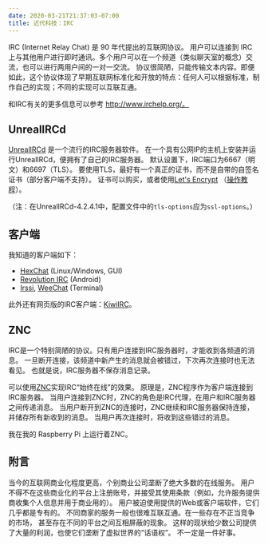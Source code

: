 ```yaml
---
date: 2020-03-21T21:37:03-07:00
title: 近代科技：IRC
---
```


IRC (Internet Relay Chat) 是 90 年代提出的互联网协议。
用户可以连接到 IRC 上与其他用户进行即时通讯。多个用户可以在一个频道（类似聊天室的概念）交流，也可以进行两用户间的一对一交流。
协议很简陋，只能传输文本内容。即便如此，这个协议体现了早期互联网标准化和开放的特点：任何人可以根据标准，制作自己的实现；不同的实现可以互联互通。

和IRC有关的更多信息可以参考 http://www.irchelp.org/。

<!--more-->

## UnrealIRCd

[UnrealIRCd](https://www.unrealircd.org/) 是一个流行的IRC服务器软件。
在一个具有公网IP的主机上安装并运行UnrealIRCd，便拥有了自己的IRC服务器。
默认设置下，IRC端口为6667（明文）和6697（TLS）。
要使用TLS，最好有一个真正的证书，而不是自带的自签名证书（部分客户端不支持）。
证书可以购买，或者使用[Let's Encrypt](http://letsencrypt.org/)
（[操作教程](https://www.unrealircd.org/docs/Using_Let%27s_Encrypt_with_UnrealIRCd)）。

（注：在UnrealIRCd-4.2.4.1中，配置文件中的`tls-options`应为`ssl-options`。）

## 客户端

我知道的客户端如下：

- [HexChat](https://hexchat.github.io/) (Linux/Windows, GUI)
- [Revolution IRC](https://play.google.com/store/apps/details?id=io.mrarm.irc) (Android)
- [Irssi](https://irssi.org/), [WeeChat](https://weechat.org/) (Terminal)

此外还有网页版的IRC客户端：[KiwiIRC](https://kiwiirc.com/nextclient/)。

## ZNC

IRC是一个特别简陋的协议。只有用户连接到IRC服务器时，才能收到各频道的消息。
一旦断开连接，该频道中新产生的消息就会被错过，下次再次连接时也无法看见。
也就是说，IRC服务器不保存消息记录。

可以使用[ZNC](https://znc.in/)实现IRC“始终在线”的效果。
原理是，ZNC程序作为客户端连接到IRC服务器。
当用户连接到ZNC时，ZNC的角色是IRC代理，在用户和IRC服务器之间传递消息。
当用户断开到ZNC的连接时，ZNC继续和IRC服务器保持连接，并储存所有新收到的消息。
当用户再次连接时，将收到这些错过的消息。

我在我的 Raspberry Pi 上运行着ZNC。

## 附言

当今的互联网商业化程度更高，个别商业公司垄断了绝大多数的在线服务。
用户不得不在这些商业化的平台上注册账号，并接受其使用条款（例如，允许服务提供商收集个人信息并用于商业用的）。
用户被迫使用提供的Web或客户端软件，它们几乎都是专有的。
不同商家的服务一般也很难互联互通。在一些存在不正当竞争的市场，
甚至存在不同的平台之间互相屏蔽的现象。
这样的现状给少数公司提供了大量的利润，也使它们垄断了虚拟世界的“话语权”。
不一定是一件好事。
